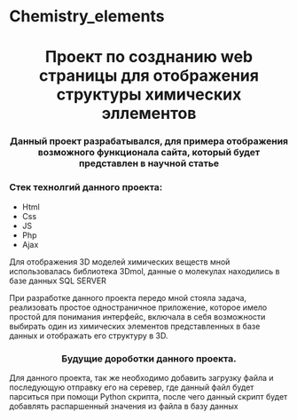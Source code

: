 # Chemistry_elements
<h1 align="center">Проект по созднанию web страницы для отображения структуры химических эллементов</h1>
<h3 align="center">Данный проект разрабатывался, для примера отображения возможного функционала сайта, который будет представлен в научной статье</h3>
<h3> Стек технолгий данного проекта:</h3>
<ul>
  <li>Html</li>
  <li>Css</li>
  <li>JS</li>
  <li>Php</li>
  <li>Ajax</li>
</ul>
<p>Для отображения 3D моделей химических веществ мной использовалась библиотека 3Dmol, данные о молекулах находились в базе данных SQL SERVER</p>
<p>При разработке данного проекта передо мной стояла задача, реализовать простое одностраничное приложение, которое имело простой для понимания интерфейс, включала в себя возможности выбирать один из химических элементов представленных в базе данных и отображать его структуру в 3D.</p>
<h3 align="center">Будущие дороботки данного проекта.</h3>
<p>Для данного проекта, так же необходимо добавить загрузку файла и последующую отправку его на серевер, где данный файл будет парситься при помощи Python скрипта, после чего данный скрипт будет добавлять распаршенный значения из файла в базу данных</p>
